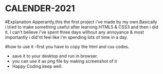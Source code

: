 # CALENDER-2021
#Explanation
Apperantly,this the first project i've made by my own.Basically i tried to make something useful after learning HTML5 & CSS3 and then i did it.
I can't believe i've spent three days without any annoyance & most importantly i did'nt feel like i'm spending lots of time in a day.

#how to use it
-first you have to copy the html and css codes.
- save it to your desktop and run in browser.
- you can use it as png file by making screenshot of it
- Happy Coding.keep well.
